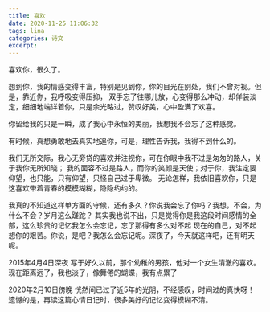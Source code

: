 ```yaml
---
title: 喜欢
date: 2020-11-25 11:06:32
tags: lina
categories: 诗文
excerpt: 
---
```

喜欢你，很久了。

想到你，我的情感变得丰富，特别是见到你，你的目光在别处，我们不曾对视。但是，靠近你，我呼吸变得压抑，
双手忘了往哪儿放，心变得那么冲动，却佯装淡定，细细地端详着你，只是余光略过，赞叹好美，心中盈满了欢喜。

你留给我的只是一瞬，成了我心中永恒的美丽，我想我不会忘了这种感觉。

有时候，真想勇敢地去真实地追你，可是，理性告诉我，我得不到什么的。

我们无所交际，我心无旁贷的喜欢并注视你，可在你眼中我不过是匆匆的路人，关于我你无所知晓；
我的面容不过是路人，而你的笑颜是天使；对于你，我注定要仰望，也只能，只有仰望，只怪自己过于卑微。
无论怎样，我依旧喜欢你，只是这喜欢带着青春的模模糊糊，隐隐约约的。

我真的不知道这样单方面的守候，还有多久？你说我会忘了你吗？我想，不会，为什么不会？岁月这么蹉跎？
其实我也说不出，只是觉得你是我这段时间感情的全部，这么珍贵的记忆我怎么会忘记，忘了那得有多么对不起
现在的自己，对不起想你的艰苦。你说，是吧？我怎么会忘记呢。深夜了，今天就这样吧，还有明天呢。

2015年4月4日深夜
写于好久以前，那个幼稚的男孩，他对一个女生清澈的喜欢。现在距离远了，我也淡了，像舞倦的蝴蝶，我有点累了

2020年2月10日傍晚
恍然间已过了近5年的光阴，不经感叹，时间过的真快呀！遗憾的是，再读这篇心情日记时，很多美好的记忆变得模糊不清。
